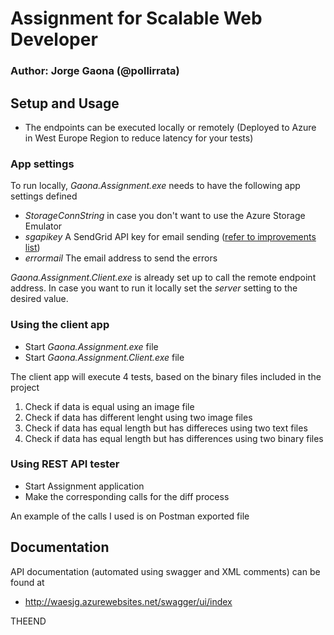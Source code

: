# Assignment for Scalable Web Developer
### Author: Jorge Gaona (@pollirrata) 

## Setup and Usage

- The endpoints can be executed locally or remotely (Deployed to Azure in West Europe Region to reduce latency for your tests)

### App settings
To run locally, _Gaona.Assignment.exe_ needs to have the following app settings defined
- _StorageConnString_ in case you don't want to use the Azure Storage Emulator
- _sgapikey_ A SendGrid API key for email sending ([refer to improvements list](https://github.com/pollirrata/assignment/wiki/Improvements))
- _errormail_ The email address to send the errors

_Gaona.Assignment.Client.exe_ is already set up to call the remote endpoint address. In case you want to run it locally set the _server_ setting to the desired value.

### Using the client app
- Start _Gaona.Assignment.exe_ file
- Start _Gaona.Assignment.Client.exe_ file

The client app will execute 4 tests, based on the binary files included in the project

1. Check if data is equal using an image file
1. Check if data has different lenght using two image files
1. Check if data has equal length but has differeces using two text files
1. Check if data has equal length but has differences using two binary files



### Using REST API tester
- Start Assignment application
- Make the corresponding calls for the diff process

An example of the calls I used is on Postman exported file



## Documentation
API documentation (automated using swagger and XML comments) can be found at
- http://waesjg.azurewebsites.net/swagger/ui/index


THEEND
